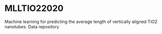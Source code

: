 # MLLTIO22020
Machine learning for predicting the average length of vertically aligned TiO2 nanotubes. Data repository
